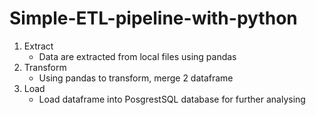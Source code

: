 # Simple-ETL-pipeline-with-python

1. Extract 
   - Data are extracted from local files using pandas
2. Transform
   - Using pandas to transform, merge 2 dataframe
3. Load
   - Load dataframe into PosgrestSQL database for further analysing 
